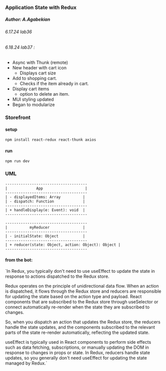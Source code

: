 ### Application State with Redux
#####  Author: A.Agabekian 
######  6.17.24 lab36
######  6.18.24 lab37 :
* Async with Thunk (remote)
* New header with cart icon
  * Displays cart size 
* Add to shopping cart. 
  * Checks if the item already in cart.
* Display cart items 
  * option to delete an item.
* MUI styling updated
* Began to modularize

### Storefront

####  setup
`npm install react-redux react-thunk axios`

#### run
`npm run dev`

### UML
    -------------------------------------
    |             App                   |
    -------------------------------------
    | - displayedItems: Array          |
    | - dispatch: Function             |
    -------------------------------------
    | + handleDisplay(e: Event): void  |
    -------------------------------------
    
    -------------------------------------
    |          myReducer               |
    -------------------------------------
    | - initialState: Object           |
    -------------------------------------
    | + reducer(state: Object, action: Object): Object |
    -------------------------------------

#### from the bot:
`In Redux, you typically don't need to use useEffect to update the state in response to actions dispatched to the Redux store.

Redux operates on the principle of unidirectional data flow. When an action is dispatched, it flows through the Redux store and reducers are responsible for updating the state based on the action type and payload. React components that are subscribed to the Redux store through useSelector or connect automatically re-render when the state they are subscribed to changes.

So, when you dispatch an action that updates the Redux store, the reducers handle the state updates, and the components subscribed to the relevant parts of the state re-render automatically, reflecting the updated state.

useEffect is typically used in React components to perform side effects such as data fetching, subscriptions, or manually updating the DOM in response to changes in props or state. In Redux, reducers handle state updates, so you generally don't need useEffect for updating the state managed by Redux.`